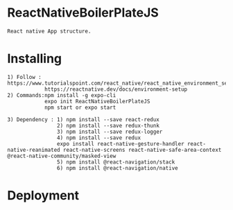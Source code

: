 # ReactNativeBoilerPlateJS
    
    React native App structure.


# Installing

    1) Follow : https://www.tutorialspoint.com/react_native/react_native_environment_setup.htm
                https://reactnative.dev/docs/environment-setup
    2) Commands:npm install -g expo-cli
                expo init ReactNativeBoilerPlateJS
                npm start or expo start

    3) Dependency : 1) npm install --save react-redux
                    2) npm install --save redux-thunk
                    3) npm install --save redux-logger
                    4) npm install --save redux
                    expo install react-native-gesture-handler react-native-reanimated react-native-screens react-native-safe-area-context @react-native-community/masked-view
                    5) npm install @react-navigation/stack
                    6) npm install @react-navigation/native

# Deployment